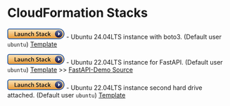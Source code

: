# CloudFormation Stacks

[![EC2 Instance](../../images/launch-stack.png)](https://us-east-1.console.aws.amazon.com/cloudformation/home?region=us-east-1#/stacks/quickcreate?stackName=Ubuntu-24.04LTS-Instance&templateURL=https://sds-cloud-snippets.s3.amazonaws.com/ec2/cloudformation/ec2-with-bootstrapping.yaml) - Ubuntu 24.04LTS instance with boto3. (Default user `ubuntu`) [Template](ec2-with-bootstrapping.yaml)

[![EC2 Instance for FastAPI](../../images/launch-stack.png)](https://us-east-1.console.aws.amazon.com/cloudformation/home?region=us-east-1#/stacks/quickcreate?stackName=ds2002-fastapi-instance&templateURL=https://sds-cloud-snippets.s3.amazonaws.com/ec2/cloudformation/ec2-ds2002-base.yaml) - Ubuntu 22.04LTS instance for FastAPI. (Default user `ubuntu`) [Template](ec2-ds2002-base.yaml) >> [FastAPI-Demo Source](https://github.com/nmagee/fastapi-demo)

[![EC2 Instance](../../images/launch-stack.png)](https://us-east-1.console.aws.amazon.com/cloudformation/home?region=us-east-1#/stacks/quickcreate?stackName=ds2002-base-instance&templateURL=https://sds-cloud-snippets.s3.amazonaws.com/ec2/cloudformation/ec2-with-s3.yaml) - Ubuntu 22.04LTS instance second hard drive attached. (Default user `ubuntu`) [Template](ec2-with-s3.yaml)


